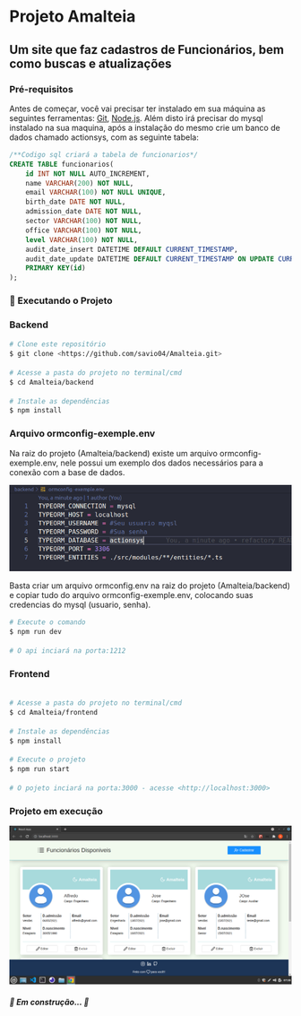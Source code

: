 # Projeto Amalteia
## Um site que faz cadastros de Funcionários, bem como buscas e atualizações
### Pré-requisitos

Antes de começar, você vai precisar ter instalado em sua máquina as seguintes ferramentas:
[Git](https://git-scm.com), [Node.js](https://nodejs.org/en/). 
Além disto irá precisar do mysql instalado na sua maquina, após a instalação do mesmo 
crie um banco de dados chamado actionsys, com as seguinte tabela:

```sql
/**Codigo sql criará a tabela de funcionarios*/
CREATE TABLE funcionarios(
    id INT NOT NULL AUTO_INCREMENT,
    name VARCHAR(200) NOT NULL,
    email VARCHAR(100) NOT NULL UNIQUE,
    birth_date DATE NOT NULL,
    admission_date DATE NOT NULL,
    sector VARCHAR(100) NOT NULL,
    office VARCHAR(100) NOT NULL,
    level VARCHAR(100) NOT NULL,
    audit_date_insert DATETIME DEFAULT CURRENT_TIMESTAMP,
    audit_date_update DATETIME DEFAULT CURRENT_TIMESTAMP ON UPDATE CURRENT_TIMESTAMP,
    PRIMARY KEY(id)
);
```

### 🎲 Executando o Projeto

### Backend
```bash
# Clone este repositório
$ git clone <https://github.com/savio04/Amalteia.git>

# Acesse a pasta do projeto no terminal/cmd
$ cd Amalteia/backend

# Instale as dependências
$ npm install

```
### Arquivo ormconfig-exemple.env

Na raiz do projeto (Amalteia/backend) existe um arquivo ormconfig-exemple.env, nele possui um exemplo dos dados necessários para a conexão com a base de dados.

![alt text](https://github.com/savio04/Amalteia/blob/main/frontend/src/assets/gihubassets/exemple.env.png)

Basta criar um arquivo ormconfig.env na raiz do projeto (Amalteia/backend) e copiar tudo do arquivo ormconfig-exemple.env,
colocando suas credencias do mysql (usuario, senha).


```bash
# Execute o comando 
$ npm run dev

# O api inciará na porta:1212
```

### Frontend
```bash

# Acesse a pasta do projeto no terminal/cmd
$ cd Amalteia/frontend

# Instale as dependências
$ npm install

# Execute o projeto
$ npm run start

# O pojeto inciará na porta:3000 - acesse <http://localhost:3000>
```
### Projeto em execução
![alt text](https://github.com/savio04/Amalteia/blob/main/frontend/src/assets/gihubassets/tela.png)

##### 🚧  Em construção...  🚧